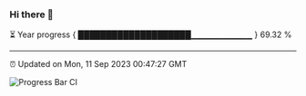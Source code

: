### Hi there 👋

⏳ Year progress { ████████████████████▁▁▁▁▁▁▁▁▁▁ } 69.32 %

---

⏰ Updated on Mon, 11 Sep 2023 00:47:27 GMT

![Progress Bar CI](https://github.com/liununu/liununu/workflows/Progress%20Bar%20CI/badge.svg)
